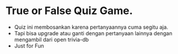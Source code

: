 # True or False Quiz Game.

- Quiz ini membosankan karena pertanyaannya cuma segitu aja.
- Tapi bisa upgrade atau ganti dengan pertanyaan lainnya dengan mengambil dari open trivia-db
- Just for Fun
